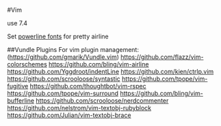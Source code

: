 #Vim

use 7.4

Set [powerline fonts](https://github.com/bling/vim-airline#integrating-with-powerline-fonts
) for pretty airline

##Vundle Plugins
For vim plugin management:
(https://github.com/gmarik/Vundle.vim)
https://github.com/flazz/vim-colorschemes
https://github.com/bling/vim-airline
https://github.com/Yggdroot/indentLine
https://github.com/kien/ctrlp.vim
https://github.com/scrooloose/syntastic
https://github.com/tpope/vim-fugitive
https://github.com/thoughtbot/vim-rspec
https://github.com/tpope/vim-surround
https://github.com/bling/vim-bufferline
https://github.com/scrooloose/nerdcommenter
https://github.com/nelstrom/vim-textobj-rubyblock
https://github.com/Julian/vim-textobj-brace
